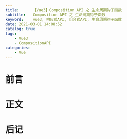 ```yaml
---
title:      【Vue3】Composition API 之 生命周期钩子函数
subtitle:   Composition API 之 生命周期钩子函数
keyword:    vue3, 响应式API, 组合式API, 生命周期钩子函数
date: 2021-03-01 14:08:52
catalog: true
tags:
    - Vue3
    - CompositionAPI
categories: 
    - Vue
---
```



# 前言

# 正文

# 后记
